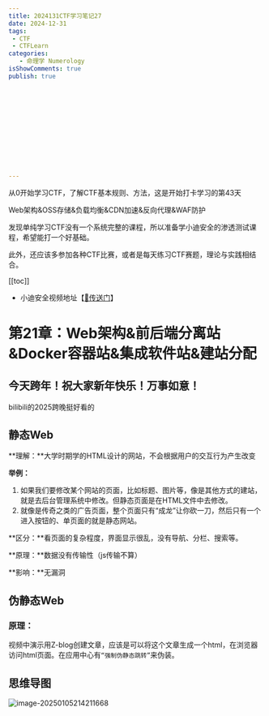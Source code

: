 ```yaml
---
title: 2024131CTF学习笔记27
date: 2024-12-31
tags:
 - CTF
 - CTFLearn
categories:
   - 命理学 Numerology
isShowComments: true
publish: true













---
```


<Boxx/>

从0开始学习CTF，了解CTF基本规则、方法，这是开始打卡学习的第43天

Web架构&OSS存储&负载均衡&CDN加速&反向代理&WAF防护

发现单纯学习CTF没有一个系统完整的课程，所以准备学小迪安全的渗透测试课程，希望能打一个好基础。

此外，还应该多参加各种CTF比赛，或者是每天练习CTF赛题，理论与实践相结合。

[[toc]]

- 小迪安全视频地址【[🔗传送门]([https://www.bilibili.com/video/BV123yAYMEwb/)】

<!-- more -->

# 第21章：Web架构&前后端分离站&Docker容器站&集成软件站&建站分配

## 今天跨年！祝大家新年快乐！万事如意！

bilibili的2025跨晚挺好看的

## 静态Web

**理解：**大学时期学的HTML设计的网站，不会根据用户的交互行为产生改变

**举例：**

1. 如果我们要修改某个网站的页面，比如标题、图片等，像是其他方式的建站，就是去后台管理系统中修改。但静态页面是在HTML文件中去修改。
2. 就像是传奇之类的广告页面，整个页面只有“成龙”让你砍一刀，然后只有一个进入按钮的、单页面的就是静态网站。

**区分：**看页面的复杂程度，界面显示很乱，没有导航、分栏、搜索等。

**原理：**数据没有传输性（js传输不算）

**影响：**无漏洞



## 伪静态Web

### **原理：**

视频中演示用Z-blog创建文章，应该是可以将这个文章生成一个html，在浏览器访问html页面。在应用中心有`“强制伪静态跳转”`来伪装。



## 思维导图

![image-20250105214211668](/img/ctfLearn/image-20250105214211668.png)